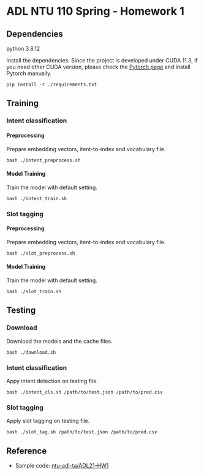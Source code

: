 # ADL NTU 110 Spring - Homework 1

## Dependencies

python 3.8.12

Install the dependencies. Since the project is developed under CUDA 11.3, if you need other CUDA version, please check the [Pytorch page](https://pytorch.org/get-started/locally/) and install Pytorch manually.

```shell
pip install -r ./requirements.txt
```

## Training

### Intent classification

#### Preprocessing

Prepare embedding vectors, itent-to-index and vocabulary file.

```shell
bash ./intent_preprocess.sh
```

#### Model Training

Train the model with default setting.

```shell
bash ./intent_train.sh
```

### Slot tagging

#### Preprocessing

Prepare embedding vectors, itent-to-index and vocabulary file.

```shell
bash ./slot_preprocess.sh
```

#### Model Training

Train the model with default setting.

```shell
bash ./slot_train.sh
```

## Testing

### Download

Download the models and the cache files.

```shell
bash ./download.sh
```

### Intent classification

Appy intent detection on testing file.

```shell
bash ./intent_cls.sh /path/to/test.json /path/to/pred.csv
```

### Slot tagging

Apply slot tagging on testing file.

```shell
bash ./slot_tag.sh /path/to/test.json /path/to/pred.csv
```

## Reference

- Sample code: [ntu-adl-ta/ADL21-HW1](https://github.com/ntu-adl-ta/ADL21-HW1)
